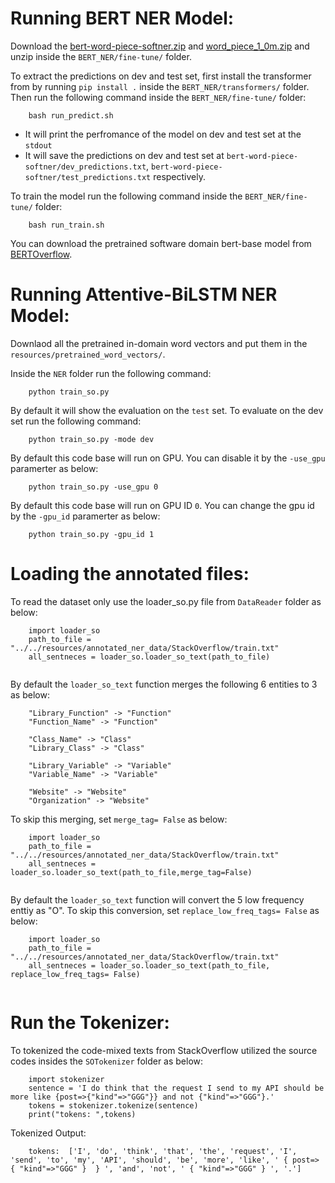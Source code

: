 # Running BERT NER Model:

Download the [bert-word-piece-softner.zip](https://mega.nz/file/aBgWESJB#0LDKqizbTAlWHUReUSiJ-prgc2LngjzmktUzMC3-Jk0) and [word_piece_1_0m.zip](https://mega.nz/file/yE5WACBI#v1CQLM7I9451NVF2SBG8zu3UQvWAml7DAk6tybh9HkA) and unzip inside the `BERT_NER/fine-tune/` folder.

To extract the predictions on dev and test set, first install the transformer from by running `pip install .` inside the `BERT_NER/transformers/` folder. Then run the following command inside the `BERT_NER/fine-tune/` folder:

```
    bash run_predict.sh
```

- It will print the perfromance of the model on dev and test set at the `stdout` 
- It will save the predictions on dev and test set at `bert-word-piece-softner/dev_predictions.txt`, `bert-word-piece-softner/test_predictions.txt` respectively.

To train the model run the following command inside the `BERT_NER/fine-tune/` folder:

```
    bash run_train.sh
```

You can download the pretrained software domain bert-base model from [BERTOverflow](https://github.com/lanwuwei/BERTOverflow).

# Running Attentive-BiLSTM NER Model:

Downlaod all the pretrained in-domain word vectors and put them in the `resources/pretrained_word_vectors/`.

Inside the `NER` folder run the following command:

```
    python train_so.py 
```


By default it will show the evaluation on the `test` set. To evaluate on the dev set run the following command:

```
    python train_so.py -mode dev
```

By default this code base will run on GPU. You can disable it by the `-use_gpu` paramerter as below:

```
    python train_so.py -use_gpu 0
```

By default this code base will run on GPU ID `0`. You can change the gpu id by the `-gpu_id` paramerter as below:

```
    python train_so.py -gpu_id 1
```


# Loading the annotated files:

To read the dataset only use the loader_so.py file from `DataReader` folder as below:


```
    import loader_so
    path_to_file = "../../resources/annotated_ner_data/StackOverflow/train.txt"
    all_sentneces = loader_so.loader_so_text(path_to_file)
 
```

By default the `loader_so_text` function merges the following 6 entities to 3 as below: 

```
    "Library_Function" -> "Function"
    "Function_Name" -> "Function"

    "Class_Name" -> "Class"
    "Library_Class" -> "Class"

    "Library_Variable" -> "Variable"
    "Variable_Name" -> "Variable"

    "Website" -> "Website"
    "Organization" -> "Website"

```

To skip this merging, set `merge_tag= False` as below:

```
    import loader_so
    path_to_file = "../../resources/annotated_ner_data/StackOverflow/train.txt"
    all_sentneces = loader_so.loader_so_text(path_to_file,merge_tag=False)
 
```


By default the `loader_so_text` function will convert the 5 low frequency enttiy as "O". To skip this conversion, set `replace_low_freq_tags= False` as below:



```
    import loader_so
    path_to_file = "../../resources/annotated_ner_data/StackOverflow/train.txt"
    all_sentneces = loader_so.loader_so_text(path_to_file, replace_low_freq_tags= False)
 
```

# Run the Tokenizer:

To tokenized the code-mixed texts from StackOverflow utilized the source codes insides the `SOTokenizer` folder as below:

```
	import stokenizer
	sentence = 'I do think that the request I send to my API should be more like {post=>{"kind"=>"GGG"}} and not {"kind"=>"GGG"}.'
	tokens = stokenizer.tokenize(sentence)
	print("tokens: ",tokens)

```
Tokenized Output:

```
	tokens:  ['I', 'do', 'think', 'that', 'the', 'request', 'I', 'send', 'to', 'my', 'API', 'should', 'be', 'more', 'like', ' { post=> { "kind"=>"GGG" }  } ', 'and', 'not', ' { "kind"=>"GGG" } ', '.']

```

